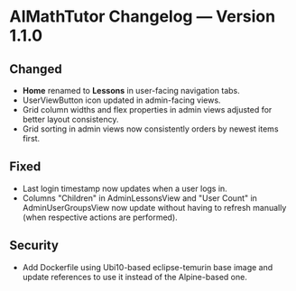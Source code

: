 
# AIMathTutor Changelog — Version 1.1.0

## Changed

- **Home** renamed to **Lessons** in user-facing navigation tabs.
- UserViewButton icon updated in admin-facing views.
- Grid column widths and flex properties in admin views adjusted for better layout consistency.
- Grid sorting in admin views now consistently orders by newest items first.

## Fixed

- Last login timestamp now updates when a user logs in.
- Columns "Children" in AdminLessonsView and "User Count" in AdminUserGroupsView now update without having to refresh manually (when respective actions are performed).

## Security

- Add Dockerfile using Ubi10-based eclipse-temurin base image and update references to use it instead of the Alpine-based one.
